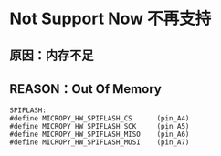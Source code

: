 # Not Support Now  不再支持
## 原因：内存不足
## REASON：Out Of Memory
```
SPIFLASH:
#define MICROPY_HW_SPIFLASH_CS      (pin_A4)
#define MICROPY_HW_SPIFLASH_SCK     (pin_A5)
#define MICROPY_HW_SPIFLASH_MISO    (pin_A6)
#define MICROPY_HW_SPIFLASH_MOSI    (pin_A7)
```